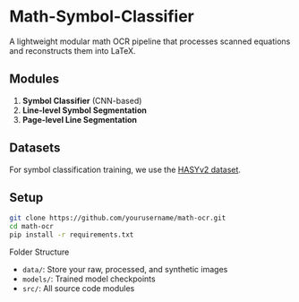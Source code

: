 # Math-Symbol-Classifier

A lightweight modular math OCR pipeline that processes scanned equations and reconstructs them into LaTeX.

## Modules
1. **Symbol Classifier** (CNN-based)
2. **Line-level Symbol Segmentation**
3. **Page-level Line Segmentation**

## Datasets
For symbol classification training, we use the [HASYv2 dataset](https://www.kaggle.com/datasets/guru001/hasyv2?select=symbols.csv).


## Setup
```bash
git clone https://github.com/yourusername/math-ocr.git
cd math-ocr
pip install -r requirements.txt
```

Folder Structure
- `data/`: Store your raw, processed, and synthetic images
- `models/`: Trained model checkpoints
- `src/`: All source code modules

